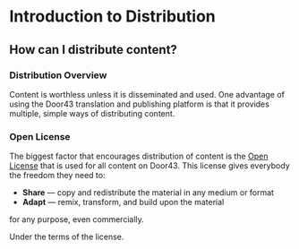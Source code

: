 # Introduction to Distribution #

## How can I distribute content? ##


### Distribution Overview

Content is worthless unless it is disseminated and used. One advantage of using the Door43 translation and publishing platform is that it provides multiple, simple ways of distributing content.

### Open License

The biggest factor that encourages distribution of content is the [Open License](../../intro/open-license/01.md) that is used for all content on Door43. This license gives everybody the freedom they need to:

* **Share** — copy and redistribute the material in any medium or format
* **Adapt** — remix, transform, and build upon the material

for any purpose, even commercially.

Under the terms of the license.